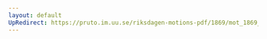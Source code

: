 ```yaml
---
layout: default
UpRedirect: https://pruto.im.uu.se/riksdagen-motions-pdf/1869/mot_1869__ak__254/mot_1869__ak__254-001.pdf
---
```

